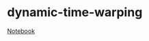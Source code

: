 # dynamic-time-warping

[Notebook](https://nbviewer.jupyter.org/github/saketkc/dynamic-time-warping/blob/master/dtw.ipynb)
